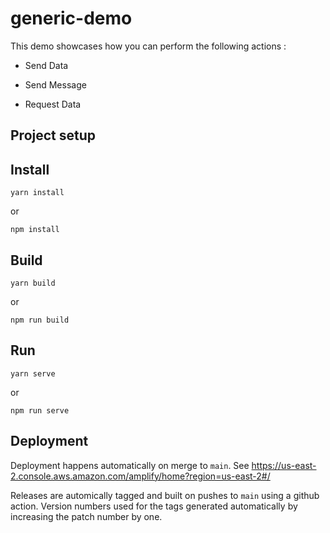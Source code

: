 # generic-demo

This demo showcases how you can perform the following actions :

- Send Data

- Send Message

- Request Data

## Project setup

## Install

```
yarn install
```

or

```
npm install
```

## Build

```
yarn build
```

or

```
npm run build
```

## Run

```
yarn serve
```

or

```
npm run serve
```

## Deployment

Deployment happens automatically on merge to `main`. See https://us-east-2.console.aws.amazon.com/amplify/home?region=us-east-2#/

Releases are automically tagged and built on pushes to `main` using a github action. Version numbers used for the tags generated automatically by increasing the patch number by one.
